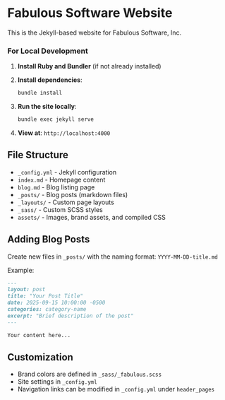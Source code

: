 # Fabulous Software Website

This is the Jekyll-based website for Fabulous Software, Inc.

### For Local Development

1. **Install Ruby and Bundler** (if not already installed)

2. **Install dependencies**:
   ```bash
   bundle install
   ```

3. **Run the site locally**:
   ```bash
   bundle exec jekyll serve
   ```

4. **View at**: `http://localhost:4000`

## File Structure

- `_config.yml` - Jekyll configuration
- `index.md` - Homepage content
- `blog.md` - Blog listing page
- `_posts/` - Blog posts (markdown files)
- `_layouts/` - Custom page layouts
- `_sass/` - Custom SCSS styles
- `assets/` - Images, brand assets, and compiled CSS

## Adding Blog Posts

Create new files in `_posts/` with the naming format: `YYYY-MM-DD-title.md`

Example:
```markdown
---
layout: post
title: "Your Post Title"
date: 2025-09-15 10:00:00 -0500
categories: category-name
excerpt: "Brief description of the post"
---

Your content here...
```

## Customization

- Brand colors are defined in `_sass/_fabulous.scss`
- Site settings in `_config.yml`
- Navigation links can be modified in `_config.yml` under `header_pages`